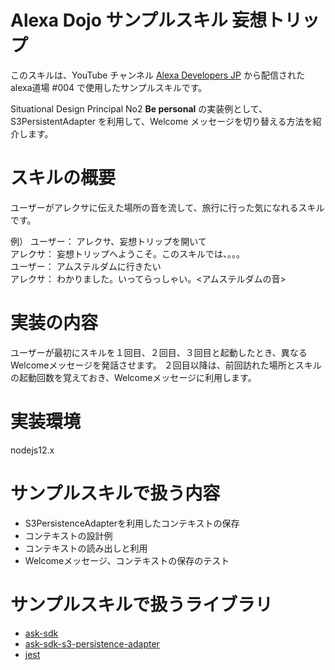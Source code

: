 # Alexa Dojo サンプルスキル 妄想トリップ

このスキルは、YouTube チャンネル [Alexa Developers JP](https://www.youtube.com/channel/UC_oCQTeG5bQUyn_7tvyEuSw) から配信された alexa道場 #004 で使用したサンプルスキルです。

Situational Design Principal No2 **Be personal** の実装例として、S3PersistentAdapter を利用して、Welcome メッセージを切り替える方法を紹介します。

# スキルの概要
ユーザーがアレクサに伝えた場所の音を流して、旅行に行った気になれるスキルです。

例）
ユーザー： アレクサ、妄想トリップを開いて  
アレクサ： 妄想トリップへようこそ。このスキルでは、。。。  
ユーザー： アムステルダムに行きたい  
アレクサ： わかりました。いってらっしゃい。<アムステルダムの音>  

# 実装の内容
ユーザーが最初にスキルを１回目、２回目、３回目と起動したとき、異なるWelcomeメッセージを発話させます。
２回目以降は、前回訪れた場所とスキルの起動回数を覚えておき、Welcomeメッセージに利用します。

# 実装環境
nodejs12.x

# サンプルスキルで扱う内容
- S3PersistenceAdapterを利用したコンテキストの保存
- コンテキストの設計例
- コンテキストの読み出しと利用
- Welcomeメッセージ、コンテキストの保存のテスト

# サンプルスキルで扱うライブラリ
- [ask-sdk](https://www.npmjs.com/package/ask-sdk)
- [ask-sdk-s3-persistence-adapter](https://www.npmjs.com/package/ask-sdk-s3-persistence-adapter)
- [jest](https://jestjs.io/)

